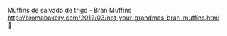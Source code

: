 Muffins de salvado de trigo - Bran Muffins	http://bromabakery.com/2012/03/not-your-grandmas-bran-muffins.html	
਍
